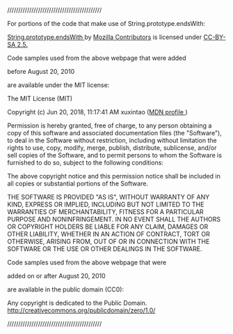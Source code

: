 

///////////////////////////////////////////


For portions of the code that make use of 
String.prototype.endsWith:

<a href="https://developer.mozilla.org/en-US/docs/Web/JavaScript/Reference/Global_Objects/String/endsWith"> String.prototype.endsWith </a> by <a href="https://developer.mozilla.org/en-US/docs/Web/JavaScript/Reference/Global_Objects/String/endsWith$history"> Mozilla Contributors</a> is licensed under <a href="https://creativecommons.org/licenses/by-sa/2.5/">CC-BY-SA 2.5.</a>


Code samples used from the above webpage that were added


before August 20, 2010

are available under the MIT license:


The MIT License (MIT)


Copyright (c) Jun 20, 2018, 11:17:41 AM xuxintao (<a href="https://developer.mozilla.org/en-US/profiles/xuxintao">MDN profile </a>)


Permission is hereby granted, free of charge, to any person obtaining a copy of this software and associated documentation files (the "Software"), to deal in the Software without restriction, including without limitation the rights to use, copy, modify, merge, publish, distribute, sublicense, and/or sell copies of the Software, and to permit persons to whom the Software is furnished to do so, subject to the following conditions:

The above copyright notice and this permission notice shall be included in all copies or substantial portions of the Software.


THE SOFTWARE IS PROVIDED "AS IS", WITHOUT WARRANTY OF ANY KIND, EXPRESS OR IMPLIED, INCLUDING BUT NOT LIMITED TO THE WARRANTIES OF MERCHANTABILITY, FITNESS FOR A PARTICULAR PURPOSE AND NONINFRINGEMENT. IN NO EVENT SHALL THE AUTHORS OR COPYRIGHT HOLDERS BE LIABLE FOR ANY CLAIM, DAMAGES OR OTHER LIABILITY, WHETHER IN AN ACTION OF CONTRACT, TORT OR OTHERWISE, ARISING FROM, OUT OF OR IN CONNECTION WITH THE SOFTWARE OR THE USE OR OTHER DEALINGS IN THE SOFTWARE.


Code samples used from the above webpage that were 


added on or after August 20, 2010


are available in the public domain (CC0):


Any copyright is dedicated to the Public Domain. http://creativecommons.org/publicdomain/zero/1.0/


///////////////////////////////////////////
